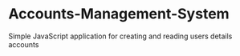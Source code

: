 # Accounts-Management-System
Simple JavaScript application for creating and reading users details accounts
